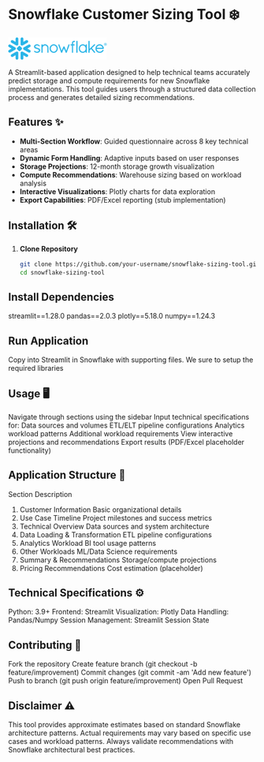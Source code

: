 # Snowflake Customer Sizing Tool ❄️

<img src="Snowflake_Logo.svg" width="200">

A Streamlit-based application designed to help technical teams accurately predict storage and compute requirements for new Snowflake implementations. This tool guides users through a structured data collection process and generates detailed sizing recommendations.

## Features ✨

- **Multi-Section Workflow**: Guided questionnaire across 8 key technical areas
- **Dynamic Form Handling**: Adaptive inputs based on user responses
- **Storage Projections**: 12-month storage growth visualization
- **Compute Recommendations**: Warehouse sizing based on workload analysis
- **Interactive Visualizations**: Plotly charts for data exploration
- **Export Capabilities**: PDF/Excel reporting (stub implementation)

## Installation 🛠️

1. **Clone Repository**
   ```bash
   git clone https://github.com/your-username/snowflake-sizing-tool.git
   cd snowflake-sizing-tool

## Install Dependencies

streamlit==1.28.0
pandas==2.0.3
plotly==5.18.0
numpy==1.24.3

## Run Application

Copy into Streamlit in Snowflake with supporting files.  We sure to setup the required libraries

## Usage 🖥️
Navigate through sections using the sidebar
Input technical specifications for:
Data sources and volumes
ETL/ELT pipeline configurations
Analytics workload patterns
Additional workload requirements
View interactive projections and recommendations
Export results (PDF/Excel placeholder functionality)

## Application Structure 📂
Section	Description
1. Customer Information	Basic organizational details
2. Use Case Timeline	Project milestones and success metrics
3. Technical Overview	Data sources and system architecture
4. Data Loading & Transformation	ETL pipeline configurations
5. Analytics Workload	BI tool usage patterns
6. Other Workloads	ML/Data Science requirements
7. Summary & Recommendations	Storage/compute projections
8. Pricing Recommendations	Cost estimation (placeholder)

## Technical Specifications ⚙️
Python: 3.9+
Frontend: Streamlit
Visualization: Plotly
Data Handling: Pandas/Numpy
Session Management: Streamlit Session State

## Contributing 🤝
Fork the repository
Create feature branch (git checkout -b feature/improvement)
Commit changes (git commit -am 'Add new feature')
Push to branch (git push origin feature/improvement)
Open Pull Request
## Disclaimer ⚠️
This tool provides approximate estimates based on standard Snowflake architecture patterns. Actual requirements may vary based on specific use cases and workload patterns. Always validate recommendations with Snowflake architectural best practices.

